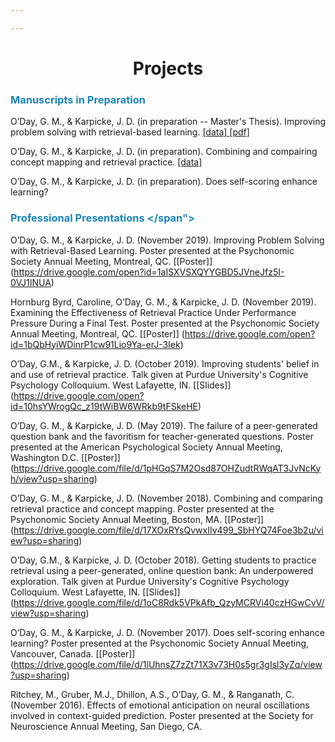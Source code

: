 ```yaml
---

---
```


# <center>Projects</center></h1>

### <span style="color:#1b85b8"> Manuscripts in Preparation </span>

O’Day, G. M., & Karpicke, J. D. (in preparation -- Master's Thesis). Improving problem solving with retrieval-based learning. <a href = "WE_analyses.zip" download = "WE_analyses.zip"> [data] </a> <a href = "garrettoday.info/projects/papers/MastersThesis_ODay_Garrett_2019_06_25.pdf"> [pdf] </a>

O’Day, G. M., & Karpicke, J. D. (in preparation). Combining and compairing concept mapping and retrieval practice. <a href = "CMRP_analyses.zip" download = "CMRP_analyses.zip"> [data] </a>

O’Day, G. M., & Karpicke, J. D. (in preparation). Does self-scoring enhance learning?


### <span style="color:#1b85b8"> Professional Presentations </span">

O’Day, G. M., & Karpicke, J. D. (November 2019). Improving Problem Solving with Retrieval-Based Learning. Poster presented at the Psychonomic Society Annual Meeting, Montreal, QC. [[Poster]] (https://drive.google.com/open?id=1aISXVSXQYYGBD5JVneJfz5I-0VJ1INUA)

Hornburg Byrd, Caroline, O’Day, G. M., & Karpicke, J. D. (November 2019). Examining the Effectiveness of Retrieval Practice Under Performance Pressure During a Final Test. Poster presented at the Psychonomic Society Annual Meeting, Montreal, QC. [[Poster]] (https://drive.google.com/open?id=1bQbHyiWDinrP1cw91Lio9Ya-erJ-3Iek)

O’Day, G.M., & Karpicke, J. D. (October 2019). Improving students' belief in and use of retrieval practice. Talk given at Purdue University's Cognitive Psychology Colloquium. West Lafayette, IN. [[Slides]] (https://drive.google.com/open?id=10hsYWrogQc_z19tWiBW6WRkb9tFSkeHE)

O’Day, G. M., & Karpicke, J. D. (May 2019). The failure of a peer-generated question bank and the favoritism for teacher-generated questions. Poster presented at the American Psychological Society Annual Meeting, Washington D.C. [[Poster]] (https://drive.google.com/file/d/1pHGqS7M2Osd87OHZudtRWqAT3JvNcKyh/view?usp=sharing)

O’Day, G. M., & Karpicke, J. D. (November 2018). Combining and comparing retrieval practice and concept mapping. Poster presented at the Psychonomic Society Annual Meeting, Boston, MA. [[Poster]] (https://drive.google.com/file/d/17XOxRYsQvwxIIv499_SbHYQ74Foe3b2u/view?usp=sharing)

O’Day, G.M., & Karpicke, J. D. (October 2018). Getting students to practice retrieval using a peer-generated, online question bank: An underpowered exploration. Talk given at Purdue University's Cognitive Psychology Colloquium. West Lafayette, IN. [[Slides]] (https://drive.google.com/file/d/1oC8Rdk5VPkAfb_QzyMCRVi40czHGwCvV/view?usp=sharing)

O’Day, G. M., & Karpicke, J. D. (November 2017). Does self-scoring enhance learning? Poster presented at the Psychonomic Society Annual Meeting, Vancouver, Canada. [[Poster]] (https://drive.google.com/file/d/1lUhnsZ7zZt71X3v73H0s5gr3gIsl3yZq/view?usp=sharing)

Ritchey, M., Gruber, M.J., Dhillon, A.S., O’Day, G. M., & Ranganath, C. (November 2016). Effects of emotional anticipation on neural oscillations involved in context-guided prediction. Poster presented at the Society for Neuroscience Annual Meeting, San Diego, CA.